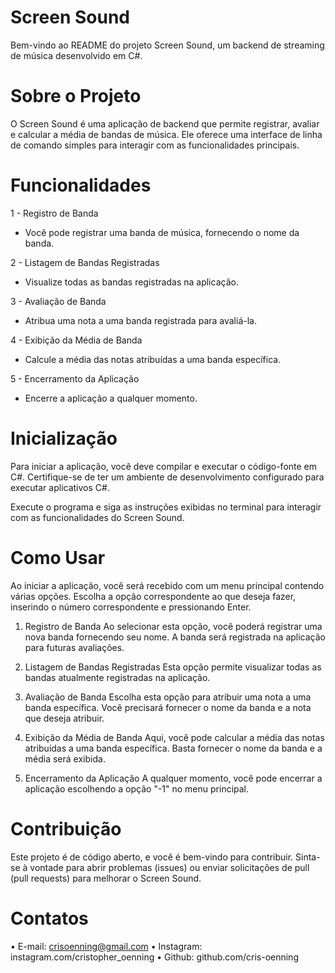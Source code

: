 # Screen Sound

Bem-vindo ao README do projeto Screen Sound, um backend de streaming de música desenvolvido em C#.


# Sobre o Projeto

O Screen Sound é uma aplicação de backend que permite registrar, avaliar e calcular a média de bandas de música. Ele oferece uma interface de linha de comando simples para interagir com as funcionalidades principais.


# Funcionalidades

1 - Registro de Banda
* Você pode registrar uma banda de música, fornecendo o nome da banda.

2 - Listagem de Bandas Registradas
* Visualize todas as bandas registradas na aplicação.

3 - Avaliação de Banda
* Atribua uma nota a uma banda registrada para avaliá-la.

4 - Exibição da Média de Banda
* Calcule a média das notas atribuídas a uma banda específica.

5 - Encerramento da Aplicação
* Encerre a aplicação a qualquer momento.


# Inicialização

Para iniciar a aplicação, você deve compilar e executar o código-fonte em C#. Certifique-se de ter um ambiente de desenvolvimento configurado para executar aplicativos C#.

Execute o programa e siga as instruções exibidas no terminal para interagir com as funcionalidades do Screen Sound.


# Como Usar

Ao iniciar a aplicação, você será recebido com um menu principal contendo várias opções. Escolha a opção correspondente ao que deseja fazer, inserindo o número correspondente e pressionando Enter.

1. Registro de Banda
Ao selecionar esta opção, você poderá registrar uma nova banda fornecendo seu nome. A banda será registrada na aplicação para futuras avaliações.

2. Listagem de Bandas Registradas
Esta opção permite visualizar todas as bandas atualmente registradas na aplicação.

3. Avaliação de Banda
Escolha esta opção para atribuir uma nota a uma banda específica. Você precisará fornecer o nome da banda e a nota que deseja atribuir.

4. Exibição da Média de Banda
Aqui, você pode calcular a média das notas atribuídas a uma banda específica. Basta fornecer o nome da banda e a média será exibida.

5. Encerramento da Aplicação
A qualquer momento, você pode encerrar a aplicação escolhendo a opção "-1" no menu principal.


# Contribuição

Este projeto é de código aberto, e você é bem-vindo para contribuir. Sinta-se à vontade para abrir problemas (issues) ou enviar solicitações de pull (pull requests) para melhorar o Screen Sound.


# Contatos

• E-mail: crisoenning@gmail.com
• Instagram: instagram.com/cristopher_oenning
• Github: github.com/cris-oenning



